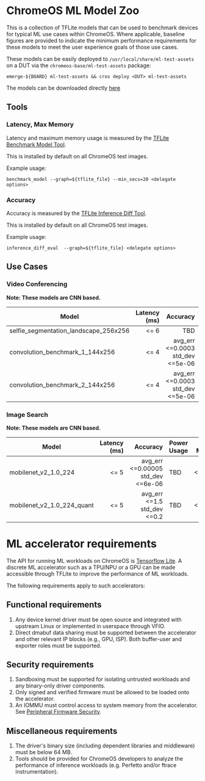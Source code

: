 # ChromeOS ML Model Zoo

This is a collection of TFLite models that can be used to benchmark devices
for typical ML use cases within ChromeOS. Where applicable, baseline figures
are provided to indicate the minimum performance requirements for these models
to meet the user experience goals of those use cases.

These models can be easily deployed to `/usr/local/share/ml-test-assets` on a
DUT via the `chromeos-base/ml-test-assets` package:

`emerge-${BOARD} ml-test-assets && cros deploy <DUT> ml-test-assets`

The models can be downloaded directly [here](https://commondatastorage.googleapis.com/chromeos-localmirror/distfiles/ml-test-assets-0.0.2.tar.xz)

## Tools

### Latency, Max Memory

Latency and maximum memory usage is measured by the
[TFLite Benchmark Model Tool](https://github.com/tensorflow/tensorflow/tree/master/tensorflow/lite/tools/benchmark).

This is installed by default on all ChromeOS test images.

Example usage:

`benchmark_model --graph=${tflite_file} --min_secs=20 <delegate options>`

### Accuracy

Accuracy is measured by the
[TFLite Inference Diff Tool](https://github.com/tensorflow/tensorflow/tree/master/tensorflow/lite/tools/evaluation/tasks/inference_diff).

This is installed by default on all ChromeOS test images.

Example usage:

`inference_diff_eval  --graph=${tflite_file} <delegate options>`

## Use Cases

### Video Conferencing

**Note: These models are CNN based.**

| Model                                     | Latency (ms)  | Accuracy                             | Power Usage | Max Memory |
|-------------------------------------------|--------------:|-------------------------------------:|-------------|------------|
| selfie_segmentation_landscape_256x256     |          <= 6 |                                  TBD |         TBD |    <=100MB |
| convolution_benchmark_1_144x256           |          <= 4 | avg_err <=0.0003<br/>std_dev <=5e-06 |         TBD |    <=100MB |
| convolution_benchmark_2_144x256           |          <= 4 | avg_err <=0.0003<br/>std_dev <=5e-06 |         TBD |    <=100MB |

### Image Search

**Note: These models are CNN based.**

| Model                      | Latency (ms)  | Accuracy                               | Power Usage | Max Memory |
|----------------------------|--------------:|---------------------------------------:|-------------|------------|
| mobilenet_v2_1.0_224       |          <= 5 | avg_err <=0.00005<br/>std_dev <=6e-06  |         TBD |    <=150MB |
| mobilenet_v2_1.0_224_quant |          <= 5 | avg_err <=1.5<br/>std_dev <=0.2        |         TBD |    <=150MB |

# ML accelerator requirements

The API for running ML workloads on ChromeOS is
[Tensorflow Lite](https://www.tensorflow.org/lite).
A discrete ML accelerator such as a TPU/NPU or a GPU can be made accessible
through TFLite to improve the performance of ML workloads.

The following requirements apply to such accelerators:

## Functional requirements

1. Any device kernel driver must be open source and integrated with upstream
   Linux or implemented in userspace through VFIO.
1. Direct dmabuf data sharing must be supported between the accelerator and
   other relevant IP blocks (e.g., GPU, ISP). Both buffer-user and exporter
   roles must be supported.

## Security requirements

1. Sandboxing must be supported for isolating untrusted workloads and any binary-only driver
   components.
1. Only signed and verified firmware must be allowed to be loaded onto the accelerator.
1. An IOMMU must control access to system memory from the accelerator. See
   [Peripheral Firmware Security](https://chromium.googlesource.com/chromiumos/docs/+/HEAD/security/firmware_updating.md).

## Miscellaneous requirements

1. The driver's binary size (including dependent libraries and middleware) must be below 64 MB.
1. Tools should be provided for ChromeOS developers to analyze the performance of inference
   workloads (e.g. Perfetto and/or ftrace instrumentation).
